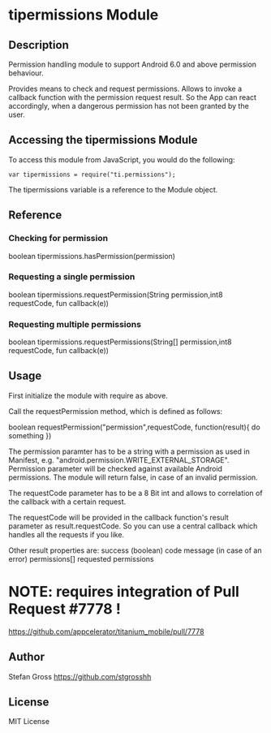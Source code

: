 # tipermissions Module

## Description

Permission handling module to support Android 6.0 and above permission behaviour.

Provides means to check and request permissions.
Allows to invoke a callback function with the permission request result.
So the App can react accordingly, when a dangerous permission has not been granted
by the user.

## Accessing the tipermissions Module

To access this module from JavaScript, you would do the following:

    var tipermissions = require("ti.permissions");

The tipermissions variable is a reference to the Module object.

## Reference


### Checking for permission

boolean tipermissions.hasPermission(permission)

### Requesting a single permission

boolean tipermissions.requestPermission(String permission,int8 requestCode, fun callback(e))

### Requesting multiple permissions

boolean tipermissions.requestPermissions(String[] permission,int8 requestCode, fun callback(e))


## Usage

First initialize the module with require as above.

Call the requestPermission method, which is defined as follows:

  boolean requestPermission("permission",requestCode, function(result){ do something })

The permission paramter has to be a string with a permission as used in Manifest,
e.g. "android.permission.WRITE_EXTERNAL_STORAGE".
Permission parameter will be checked against available Android permissions.
The module will return false, in case of an invalid permission.

The requestCode parameter has to be a 8 Bit int and allows to correlation of the
callback with a certain request. 

The requestCode will be provided in the callback function's result parameter as
result.requestCode. So you can use a central callback which handles
all the requests if you like.

Other result properties are:
 success (boolean) 
 code
 message (in case of an error)
 permissions[] requested permissions

# NOTE: requires integration of Pull Request #7778 ! 
https://github.com/appcelerator/titanium_mobile/pull/7778

## Author

Stefan Gross https://github.com/stgrosshh

## License

MIT License
